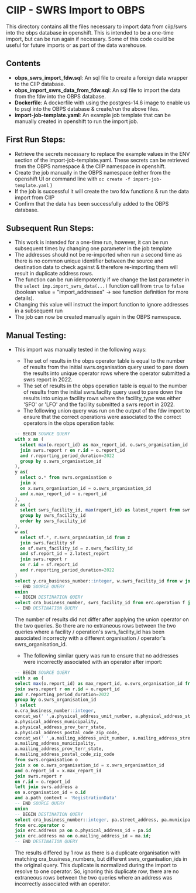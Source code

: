 # CIIP - SWRS Import to OBPS

This directory contains all the files necessary to import data from ciip/swrs into the obps database in openshift. This is intended to be a one-time import, but can be run again if necessary. Some of this code could be useful for future imports or as part of the data warehouse.

## Contents

- **obps_swrs_import_fdw.sql**: An sql file to create a foreign data wrapper to the CIIP database.
- **obps_import_swrs_data_from_fdw.sql**: An sql file to import the data from the fdw into the OBPS database.
- **Dockerfile**: A dockerfile with using the postgres-14.6 image to enable us to psql into the OBPS database & create/run the above files.
- **import-job-template.yaml**: An example job template that can be manually created in openshift to run the import job.

## First Run Steps:

- Retrieve the secrets necessary to replace the example values in the ENV section of the import-job-template.yaml. These secrets can be retrieved from the OBPS namespace & the CIIP namespace in openshift.
- Create the job manually in the OBPS namespace (either from the openshift UI or command line with `oc create -f import-job-template.yaml` )
- If the job is successful it will create the two fdw functions & run the data import from CIIP
- Confirm that the data has been successfully added to the OBPS database.

## Subsequent Run Steps:
- This work is intended for a one-time run, however, it can be run subsequent times by changing one parameter in the job template
- The addresses should not be re-imported when run a second time as there is no common unique identifier between the source and destination data to check against & therefore re-importing them will result in duplicate address rows.
- The function can be run idempotently if we change the last parameter in the `select imp.import_swrs_data(...)` function call from `true` to `false` (boolean value = "import_addresses" -> see function definition for more details).
- Changing this value will instruct the import function to ignore addresses in a subsequent run
- The job can now be created manually again in the OBPS namespace.

## Manual Testing:

- This import was manually tested in the following ways:
  - The set of results in the obps operator table is equal to the number of results from the initial swrs.organisation query used to pare down the results into unique operator rows where the operator submitted a swrs report in 2022.
  - The set of results in the obps operation table is equal to the number of results from the initial swrs.facilty query used to pare down the results into unique facility rows where the facility_type was either 'SFO' or 'LFO' and the facility submitted a swrs report in 2022.
  - The following union query was run on the output of the fdw import to ensure that the correct operations were associated to the correct operators in the obps operation table:

  ``` sql
  -- BEGIN SOURCE QUERY
  with x as (
    select max(o.report_id) as max_report_id, o.swrs_organisation_id from swrs.organisation o
    join swrs.report r on r.id = o.report_id
    and r.reporting_period_duration=2022
    group by o.swrs_organisation_id
  ),
  y as(
    select o.* from swrs.organisation o
    join x
    on x.swrs_organisation_id = o.swrs_organisation_id
    and x.max_report_id = o.report_id
  ),
  z as (
    select swrs_facility_id, max(report_id) as latest_report from swrs.facility where facility_type in ('SFO', 'LFO')
    group by swrs_facility_id
    order by swrs_facility_id
  ),
  w as(
    select sf.*, r.swrs_organisation_id from z
    join swrs.facility sf
    on sf.swrs_facility_id = z.swrs_facility_id
    and sf.report_id = z.latest_report
    join swrs.report r
    on r.id = sf.report_id
    and r.reporting_period_duration=2022
  )
  select y.cra_business_number::integer, w.swrs_facility_id from w join y on w.swrs_organisation_id = y.swrs_organisation_id
  -- END SOURCE QUERY
  union
  -- BEGIN DESTINATION QUERY
  select cra_business_number, swrs_facility_id from erc.operation f join erc.operator o on f.operator_id = o.id;
  -- END DESTINATION QUERY
  ```
  The number of results did not differ after applying the union operator on the two queries. So there are no extraneous rows between the two queries where a facility / operation's swrs_facility_id has been associated incorrecty with a different organisation / operator's swrs_organisation_id.

  - The following similar query was run to ensure that no addresses were incorrectly associated with an operator after import:
  ``` sql
  -- BEGIN SOURCE QUERY
  with x as (
  select max(o.report_id) as max_report_id, o.swrs_organisation_id from swrs.organisation o
  join swrs.report r on r.id = o.report_id
  and r.reporting_period_duration=2022
  group by o.swrs_organisation_id
  ) select
  o.cra_business_number::integer,
  concat_ws(' ',a.physical_address_unit_number, a.physical_address_street_number, a.physical_address_street_number_suffix, a.physical_address_street_name, a.physical_address_street_type, a.physical_address_street_direction) as physical_street_address,
  a.physical_address_municipality,
  a.physical_address_prov_terr_state,
  a.physical_address_postal_code_zip_code,
  concat_ws(' ',a.mailing_address_unit_number, a.mailing_address_street_number, a.mailing_address_street_number_suffix, a.mailing_address_street_name, a.mailing_address_street_type, a.mailing_address_street_direction) as mailing_street_address,
  a.mailing_address_municipality,
  a.mailing_address_prov_terr_state,
  a.mailing_address_postal_code_zip_code
  from swrs.organisation o
  join x on o.swrs_organisation_id = x.swrs_organisation_id
  and o.report_id = x.max_report_id
  join swrs.report r
  on r.id = o.report_id
  left join swrs.address a
  on a.organisation_id = o.id
  and a.path_context = 'RegistrationData'
  -- END SOURCE QUERY
  union
  -- BEGIN DESTINATION QUERY
  select cra_business_number::integer, pa.street_address, pa.municipality, pa.province, pa.postal_code, ma.street_address, ma.municipality, ma.province, ma.postal_code
  from erc.operator o
  join erc.address pa on o.physical_address_id = pa.id
  join erc.address ma on o.mailing_address_id = ma.id;
  -- END DESTINATION QUERY
  ```
  The results differed by 1 row as there is a duplicate organisation with matching cra_business_numbers, but different swrs_organisation_ids in the original query. This duplicate is normalized during the import to resolve to one operator. So, ignoring this duplicate row, there are no extraneous rows between the two queries where an address was incorrectly associated with an operator.
